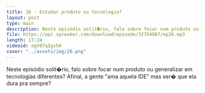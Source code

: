 ```yaml
---
title: 26 - Estudar produto ou tecnologia?
layout: post
type: main
description: Neste episódio solit�rio, falo sobre focar num produto ou generalizar em tecnologias diferentes? Afinal, a gente "ama aquela IDE" mas ser� que ela dura pra sempre?
file: https://api.spreaker.com/download/episode/32764807/ep26.mp3
length: 17:24
videoid: egY07qIgshA
cover: "../assets/img/26.png"
---
```


Neste episódio solit�rio, falo sobre focar num produto ou generalizar em tecnologias diferentes? Afinal, a gente "ama aquela IDE" mas ser� que ela dura pra sempre?